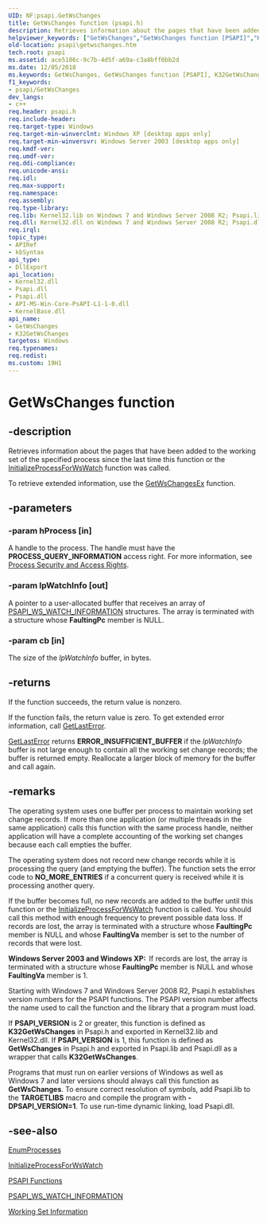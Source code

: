 ```yaml
---
UID: NF:psapi.GetWsChanges
title: GetWsChanges function (psapi.h)
description: Retrieves information about the pages that have been added to the working set of the specified process since the last time this function or the InitializeProcessForWsWatch function was called.
helpviewer_keywords: ["GetWsChanges","GetWsChanges function [PSAPI]","K32GetWsChanges","_win32_getwschanges","base.getwschanges","psapi.getwschanges","psapi.h/K32GetWsChanges","psapi/GetWsChanges","psapi/K32GetWsChanges"]
old-location: psapi\getwschanges.htm
tech.root: psapi
ms.assetid: ace5106c-9c7b-4d5f-a69a-c3a8bff0bb2d
ms.date: 12/05/2018
ms.keywords: GetWsChanges, GetWsChanges function [PSAPI], K32GetWsChanges, _win32_getwschanges, base.getwschanges, psapi.getwschanges, psapi.h/K32GetWsChanges, psapi/GetWsChanges, psapi/K32GetWsChanges
f1_keywords:
- psapi/GetWsChanges
dev_langs:
- c++
req.header: psapi.h
req.include-header: 
req.target-type: Windows
req.target-min-winverclnt: Windows XP [desktop apps only]
req.target-min-winversvr: Windows Server 2003 [desktop apps only]
req.kmdf-ver: 
req.umdf-ver: 
req.ddi-compliance: 
req.unicode-ansi: 
req.idl: 
req.max-support: 
req.namespace: 
req.assembly: 
req.type-library: 
req.lib: Kernel32.lib on Windows 7 and Windows Server 2008 R2; Psapi.lib (if PSAPI_VERSION=1) on Windows 7 and Windows Server 2008 R2; Psapi.lib on Windows Server 2008, Windows Vista, Windows Server 2003 and Windows XP
req.dll: Kernel32.dll on Windows 7 and Windows Server 2008 R2; Psapi.dll (if PSAPI_VERSION=1) on Windows 7 and Windows Server 2008 R2; Psapi.dll on Windows Server 2008, Windows Vista, Windows Server 2003 and Windows XP
req.irql: 
topic_type:
- APIRef
- kbSyntax
api_type:
- DllExport
api_location:
- Kernel32.dll
- Psapi.dll
- Psapi.dll
- API-MS-Win-Core-PsAPI-L1-1-0.dll
- KernelBase.dll
api_name:
- GetWsChanges
- K32GetWsChanges
targetos: Windows
req.typenames: 
req.redist: 
ms.custom: 19H1
---
```


# GetWsChanges function


## -description


Retrieves information about the pages that have been added to the working set of the specified 
    process since the last time this function or the 
    <a href="https://docs.microsoft.com/windows/desktop/api/psapi/nf-psapi-initializeprocessforwswatch">InitializeProcessForWsWatch</a> function was 
    called.

To retrieve extended information, use the 
    <a href="https://docs.microsoft.com/windows/desktop/api/psapi/nf-psapi-getwschangesex">GetWsChangesEx</a> function.


## -parameters




### -param hProcess [in]

A handle to the process. The handle must have the <b>PROCESS_QUERY_INFORMATION</b> 
      access right. For more information, see 
      <a href="https://docs.microsoft.com/windows/desktop/ProcThread/process-security-and-access-rights">Process Security and Access Rights</a>.


### -param lpWatchInfo [out]

A pointer to a user-allocated buffer that receives an array of 
      <a href="https://docs.microsoft.com/windows/desktop/api/psapi/ns-psapi-psapi_ws_watch_information">PSAPI_WS_WATCH_INFORMATION</a> structures. 
      The array is terminated with a structure whose <b>FaultingPc</b> member is NULL.


### -param cb [in]

The size of the <i>lpWatchInfo</i> buffer, in bytes.


## -returns



If the function succeeds, the return value is nonzero.

If the function fails, the return value is zero. To get extended error information, call 
       <a href="https://docs.microsoft.com/windows/desktop/api/errhandlingapi/nf-errhandlingapi-getlasterror">GetLastError</a>.


<a href="https://docs.microsoft.com/windows/desktop/api/errhandlingapi/nf-errhandlingapi-getlasterror">GetLastError</a> returns 
       <b>ERROR_INSUFFICIENT_BUFFER</b> if the <i>lpWatchInfo</i> buffer is not 
       large enough to contain all the working set change records; the buffer is returned empty. Reallocate a larger 
       block of memory for the buffer and call again.




## -remarks



The operating system uses one buffer per process to maintain working set change records. If more than one 
    application (or multiple threads in the same application) calls this function with the same process handle, 
    neither application will have a complete accounting of the working set changes because each call empties the 
    buffer.

The operating system does not record new change records while it is processing the query (and emptying the 
    buffer). The function sets the error code to <b>NO_MORE_ENTRIES</b> if a concurrent query is 
    received while it is processing another query.

If the buffer becomes full, no new records are added to the buffer until this function or the 
    <a href="https://docs.microsoft.com/windows/desktop/api/psapi/nf-psapi-initializeprocessforwswatch">InitializeProcessForWsWatch</a> function is 
    called. You should call this method with enough frequency to prevent possible data loss. If records are lost, the 
    array is terminated with a structure whose <b>FaultingPc</b> member is NULL and whose 
    <b>FaultingVa</b> member is set to the number of records that were lost.

<b>Windows Server 2003 and Windows XP:  </b>If records are lost, the array is terminated with a structure whose <b>FaultingPc</b> 
      member is NULL and whose <b>FaultingVa</b> member is 1.

Starting with Windows 7 and Windows Server 2008 R2, Psapi.h establishes 
    version numbers for the PSAPI functions. The PSAPI version number affects the name used to call the function and 
    the library that a program must load.

If <b>PSAPI_VERSION</b> is 2 or greater, this function is defined as 
    <b>K32GetWsChanges</b> in Psapi.h and exported in 
    Kernel32.lib and Kernel32.dll. If <b>PSAPI_VERSION</b> is 1, this 
    function is defined as <b>GetWsChanges</b> in 
    Psapi.h and exported in Psapi.lib and Psapi.dll as a wrapper that calls 
    <b>K32GetWsChanges</b>. 

Programs that must run on earlier versions of Windows as 
    well as Windows 7 and later versions should always call this function as 
    <b>GetWsChanges</b>. To ensure correct resolution of symbols, 
    add Psapi.lib to the <b>TARGETLIBS</b> macro and compile the program with 
    <b>-DPSAPI_VERSION=1</b>. To use run-time dynamic linking, load Psapi.dll.




## -see-also




<a href="https://docs.microsoft.com/windows/desktop/api/psapi/nf-psapi-enumprocesses">EnumProcesses</a>



<a href="https://docs.microsoft.com/windows/desktop/api/psapi/nf-psapi-initializeprocessforwswatch">InitializeProcessForWsWatch</a>



<a href="https://docs.microsoft.com/windows/desktop/psapi/psapi-functions">PSAPI Functions</a>



<a href="https://docs.microsoft.com/windows/desktop/api/psapi/ns-psapi-psapi_ws_watch_information">PSAPI_WS_WATCH_INFORMATION</a>



<a href="https://docs.microsoft.com/windows/desktop/psapi/working-set-information">Working Set Information</a>
 

 

